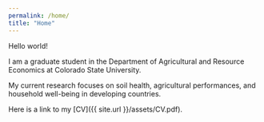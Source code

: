 ```yaml
---
permalink: /home/
title: "Home"
---
```


Hello world!

I am a graduate student in the Department of Agricultural and Resource Economics at Colorado State University. 

My current research focuses on soil health, agricultural performances, and household well-being in developing countries. 

Here is a link to my [CV]({{ site.url }}/assets/CV.pdf).
